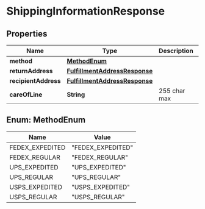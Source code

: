 
# ShippingInformationResponse

## Properties
Name | Type | Description | Notes
------------ | ------------- | ------------- | -------------
**method** | [**MethodEnum**](#MethodEnum) |  |  [optional]
**returnAddress** | [**FulfillmentAddressResponse**](FulfillmentAddressResponse.md) |  |  [optional]
**recipientAddress** | [**FulfillmentAddressResponse**](FulfillmentAddressResponse.md) |  |  [optional]
**careOfLine** | **String** | 255 char max |  [optional]


<a name="MethodEnum"></a>
## Enum: MethodEnum
Name | Value
---- | -----
FEDEX_EXPEDITED | &quot;FEDEX_EXPEDITED&quot;
FEDEX_REGULAR | &quot;FEDEX_REGULAR&quot;
UPS_EXPEDITED | &quot;UPS_EXPEDITED&quot;
UPS_REGULAR | &quot;UPS_REGULAR&quot;
USPS_EXPEDITED | &quot;USPS_EXPEDITED&quot;
USPS_REGULAR | &quot;USPS_REGULAR&quot;



